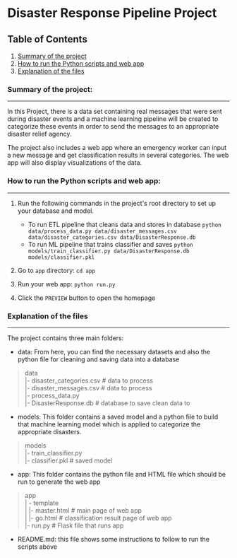 # Disaster Response Pipeline Project
## Table of Contents

1. [Summary of the project](https://github.com/QuanTM26/Project2#summary-of-the-project)
2. [How to run the Python scripts and web app](https://github.com/QuanTM26/Project2#how-to-run-the-python-scripts-and-web-app)
3. [Explanation of the files](https://github.com/QuanTM26/Project2#explanation-of-the-files)

### Summary of the project:
---
In this Project, there is a data set containing real messages that were sent during disaster events and a machine learning pipeline will be created to categorize these events in order to send the messages to an appropriate disaster relief agency.

The project also includes a web app where an emergency worker can input a new message and get classification results in several categories. The web app will also display visualizations of the data. 

### How to run the Python scripts and web app:
---
1. Run the following commands in the project's root directory to set up your database and model.

    - To run ETL pipeline that cleans data and stores in database
        `python data/process_data.py data/disaster_messages.csv data/disaster_categories.csv data/DisasterResponse.db`
    - To run ML pipeline that trains classifier and saves
        `python models/train_classifier.py data/DisasterResponse.db models/classifier.pkl`

2. Go to `app` directory: `cd app`

3. Run your web app: `python run.py`

4. Click the `PREVIEW` button to open the homepage

### Explanation of the files
---
The project contains three main folders:
- data: From here, you can find the necessary datasets and also the python file for cleaning and saving data into a database
>data  
>|- disaster_categories.csv # data to process   
>|- disaster_messages.csv # data to process  
>|- process_data.py  
>|- DisasterResponse.db # database to save clean data to  

- models: This folder contains a saved model and a python file to build that machine learning model which is applied to categorize the appropriate disasters.
>models  
>|- train_classifier.py  
>|- classifier.pkl # saved model  

- app: This folder contains the python file and HTML file which should be run to generate the web app
>app  
>| - template  
>| |- master.html # main page of web app  
>| |- go.html # classification result page of web app  
>|- run.py # Flask file that runs app  

- README.md: this file shows some instructions to follow to run the scripts above
